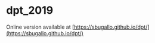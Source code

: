 # dpt_2019

Online version available at [https://sbugallo.github.io/dpt/](https://sbugallo.github.io/dpt/)

